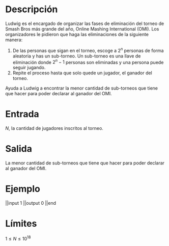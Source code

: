 # Descripción

Ludwig es el encargado de organizar las fases de eliminación del torneo de Smash Bros más grande del año, Online Mashing International (OMI). Los organizadores le pidieron que haga las eliminaciones de la siguiente manera:

1. De las personas que sigan en el torneo, escoge a $2^n$ personas de forma aleatoria y has un sub-torneo. Un sub-torneo es una llave de eliminación donde $2^n-1$ personas son eliminadas y una persona puede seguir jugando.
2. Repite el proceso hasta que solo quede un jugador, el ganador del torneo.

Ayuda a Ludwig a encontrar la menor cantidad de sub-torneos que tiene que hacer para poder declarar al ganador del OMI.


# Entrada

$N$, la cantidad de jugadores inscritos al torneo.

# Salida

La menor cantidad de sub-torneos que tiene que hacer para poder declarar al ganador del OMI.

# Ejemplo

||input
1
||output
0
||end

# Límites

$1 \leq N \leq 10^{18}$